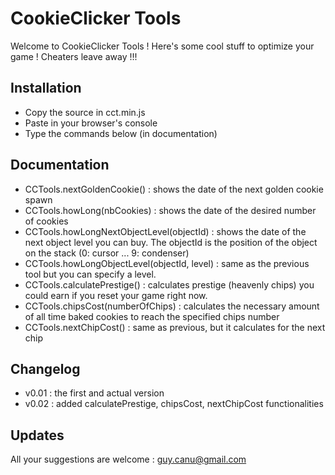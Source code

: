 CookieClicker Tools
===================

Welcome to CookieClicker Tools !
Here's some cool stuff to optimize your game !
Cheaters leave away !!!


Installation
------------
* Copy the source in cct.min.js
* Paste in your browser's console
* Type the commands below (in documentation)


Documentation
-------------
* CCTools.nextGoldenCookie() : shows the date of the next golden cookie spawn
* CCTools.howLong(nbCookies) : shows the date of the desired number of cookies
* CCTools.howLongNextObjectLevel(objectId) : shows the date of the next object level you can buy. The objectId is the position of the object on the stack (0: cursor ... 9: condenser)
* CCTools.howLongObjectLevel(objectId, level) : same as the previous tool but you can specify a level.
* CCTools.calculatePrestige() : calculates prestige (heavenly chips) you could earn if you reset your game right now.
* CCTools.chipsCost(numberOfChips) : calculates the necessary amount of all time baked cookies to reach the specified chips number
* CCTools.nextChipCost() : same as previous, but it calculates for the next chip


Changelog
---------
* v0.01 : the first and actual version
* v0.02 : added calculatePrestige, chipsCost, nextChipCost functionalities


Updates
-------
All your suggestions are welcome : guy.canu@gmail.com
